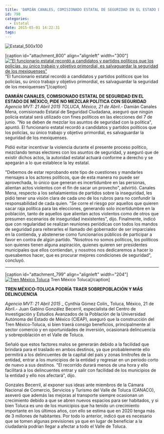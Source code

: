 ```yaml
---
title: 'DAMIÁN CANALES, COMISIONADO ESTATAL DE SEGURIDAD EN EL ESTADO DE MÉXICO, PIDE NO MEZCLAR POLÍTICA CON SEGURIDAD'
id: 798
categories:
  - Estatal
date: 2015-05-01 14:22:31
tags:
---
```


![Estatal_500x100](http://www.laredsemanario.com/wp-content/uploads/2015/04/Estatal_500x100.png)

[caption id="attachment_800" align="alignleft" width="300"][![“El funcionario estatal recordó a candidatos y partidos políticos que los policías, su único trabajo y objetivo primordial, es salvaguardar la seguridad de los mexiquenses”](http://www.laredsemanario.com/wp-content/uploads/2015/05/estatal_num03-300x196.jpg)](http://www.laredsemanario.com/wp-content/uploads/2015/05/estatal_num03.jpg) “El funcionario estatal recordó a candidatos y
partidos políticos que los policías, su único trabajo y objetivo primordial, es salvaguardar la seguridad de los mexiquenses”[/caption]

**DAMIÁN CANALES, COMISIONADO ESTATAL DE SEGURIDAD EN EL ESTADO DE MÉXICO, PIDE NO MEZCLAR POLÍTICA CON SEGURIDAD**
_Agencia MVT: 21 Abril 2015
TOLUCA, México, 21 de Abril_.- Damián Canales Mena, comisionado Estatal de Seguridad Ciudadana, aseguró que ningún policía estatal será utilizado con fines políticos en las elecciones del 7 de junio. "No se deben de mezclar los asuntos de seguridad con la política", apuntó. El funcionario estatal recordó a candidatos y partidos políticos que los policías, su único trabajo y objetivo primordial, es salvaguardar la seguridad de los mexiquenses.

Pidió evitar incentivar la violencia durante el presente proceso político, mezclando temas electores con los asuntos de seguridad, y aseguró que de existir dichos actos, la autoridad estatal actuará conforme a derecho y se apegarán a lo que establece la ley estatal.

"Debemos de estar reprobando este tipo de cuestiones y mandarles mensajes a los actores políticos, que de esta manera no puede ser aprovechada, lo único que generan es incertidumbre en las personas, alientan actos violentos con el fin de sacar un provecho", advirtió. Canales Mena, respecto a los señalamientos de partidos sobre la inseguridad, les pidió tener una visión clara de cada uno de los rubros para no confundir la responsabilidad de cada quien. "Se corre el riesgo por aquellos que quieren sacar raja política para las elecciones, generando solo incertidumbre en la población, tanto de aquellos que alientan actos violentos como de otros que presumen escenarios de inseguridad inexistentes", dijo. Finalmente, indicó que con regularidad se realizan reuniones periódicas con todos los mandos de seguridad para reiterarles el llamado del gobernador de ser imparciales en la contienda, y abstenerse como funcionarios públicos de participar a favor en contra de algún partido. "Nosotros no somos políticos, los políticos son quienes tienen alguna aspiración, quienes quieren ser presidentes municipales que ellos contiendan, y nosotros nos dedicaremos a hacer lo quesabemos hacer, que es procurar mejores condiciones de seguridad", concluyó.

* * *

[caption id="attachment_799" align="alignleft" width="204"][![Tren México Toluca](http://www.laredsemanario.com/wp-content/uploads/2015/05/estatal_1_num03.jpg)](http://www.laredsemanario.com/wp-content/uploads/2015/05/estatal_1_num03.jpg) Tren México Toluca[/caption]

**TREN MÉXICO-TOLUCA PODRÍA TRAER SOBREPOBLACIÓN Y MÁS DELINCUENCIA**

_Agencia MVT: 21 Abril 2015_
_ Cynthia Gómez Colín_
Toluca, México, 21 de Abril.- Juan Gabino González Becerril, especialista del Centro de Investigación y Estudios Avanzados de la Población de la Universidad Autónoma del Estado de México (CIEAP), aseguró que la construcción del Tren México-Toluca, si bien traerá consigo beneficios, principalmente al sector comercio y en oportunidades de inversión, ocasionará delincuencia y sobrepoblación en el Valle de Toluca.

Señaló que estos factores malos se generarán debido a la facilidad que brindará para el traslado en ambos destinos, ya que probablemente ello permitirá a los delincuentes de la capital del país y zonas limítrofes de la entidad, entrar a los municipios de la entidad y regresar en un periodo corto de nuevo a sus destinos. "El recorrido durará menos de una hora y ello facilitará a los delincuentes entrar y salir con facilidad de los municipios de la entidad y ello nos afectará", dijo.

Gonzales Becerril, al exponer sus ideas ante miembros de la Cámara Nacional de Comercio, Servicios y Turismo del Valle de Toluca (CANACO), aseveró que además las mejoras al transporte siempre ocasionan un crecimiento debido a que se abren nuevos espacios para ser habitados, y si bien Toluca es uno de los municipios que ha tenido un crecimiento importante en los últimos años, con ello se estima que en 2020 tenga más de 3 millones de habitantes. Por todo lo anterior, indicó que es necesario que se tomen algunas previsiones ya que en lugar de beneficiar a la ciudadanía podrían llegar a afectar a todo el Valle de Toluca.